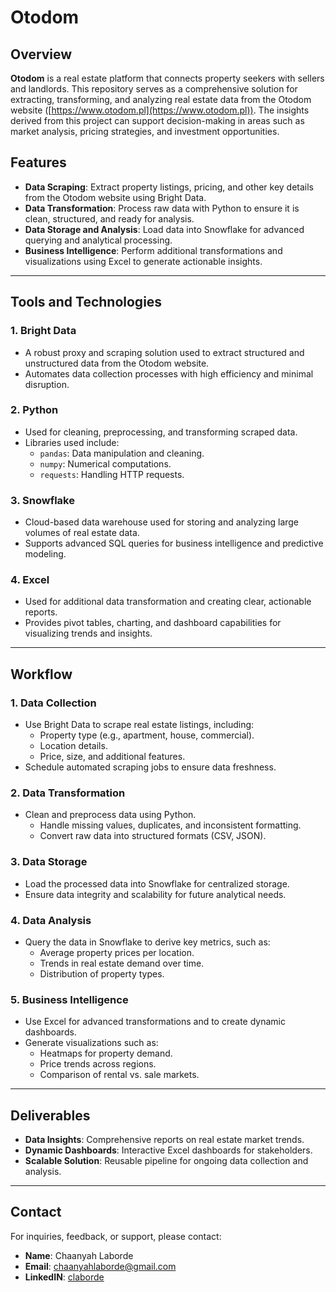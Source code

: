 # Otodom


## Overview

**Otodom** is a real estate platform that connects property seekers with sellers and landlords. This repository serves as a comprehensive solution for extracting, transforming, and analyzing real estate data from the Otodom website ([https://www.otodom.pl](https://www.otodom.pl)). The insights derived from this project can support decision-making in areas such as market analysis, pricing strategies, and investment opportunities.

## Features
- **Data Scraping**: Extract property listings, pricing, and other key details from the Otodom website using Bright Data.
- **Data Transformation**: Process raw data with Python to ensure it is clean, structured, and ready for analysis.
- **Data Storage and Analysis**: Load data into Snowflake for advanced querying and analytical processing.
- **Business Intelligence**: Perform additional transformations and visualizations using Excel to generate actionable insights.

---

## Tools and Technologies

### 1. **Bright Data**
- A robust proxy and scraping solution used to extract structured and unstructured data from the Otodom website.
- Automates data collection processes with high efficiency and minimal disruption.

### 2. **Python**
- Used for cleaning, preprocessing, and transforming scraped data.
- Libraries used include:
  - `pandas`: Data manipulation and cleaning.
  - `numpy`: Numerical computations.
  - `requests`: Handling HTTP requests.

### 3. **Snowflake**
- Cloud-based data warehouse used for storing and analyzing large volumes of real estate data.
- Supports advanced SQL queries for business intelligence and predictive modeling.

### 4. **Excel**
- Used for additional data transformation and creating clear, actionable reports.
- Provides pivot tables, charting, and dashboard capabilities for visualizing trends and insights.

---

## Workflow

### 1. **Data Collection**
- Use Bright Data to scrape real estate listings, including:
  - Property type (e.g., apartment, house, commercial).
  - Location details.
  - Price, size, and additional features.
- Schedule automated scraping jobs to ensure data freshness.

### 2. **Data Transformation**
- Clean and preprocess data using Python.
  - Handle missing values, duplicates, and inconsistent formatting.
  - Convert raw data into structured formats (CSV, JSON).

### 3. **Data Storage**
- Load the processed data into Snowflake for centralized storage.
- Ensure data integrity and scalability for future analytical needs.

### 4. **Data Analysis**
- Query the data in Snowflake to derive key metrics, such as:
  - Average property prices per location.
  - Trends in real estate demand over time.
  - Distribution of property types.

### 5. **Business Intelligence**
- Use Excel for advanced transformations and to create dynamic dashboards.
- Generate visualizations such as:
  - Heatmaps for property demand.
  - Price trends across regions.
  - Comparison of rental vs. sale markets.

---

## Deliverables
- **Data Insights**: Comprehensive reports on real estate market trends.
- **Dynamic Dashboards**: Interactive Excel dashboards for stakeholders.
- **Scalable Solution**: Reusable pipeline for ongoing data collection and analysis.

---

## Contact
For inquiries, feedback, or support, please contact:
- **Name**: Chaanyah Laborde
- **Email**: chaanyahlaborde@gmail.com
- **LinkedIN**: [claborde](https://www.linkedin.com/in/claborde/)

